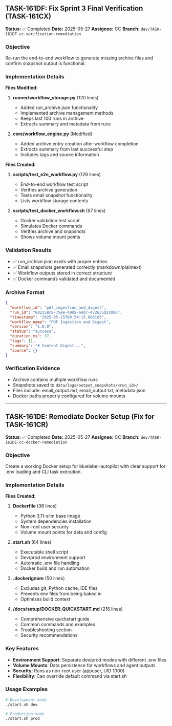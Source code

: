 ## TASK-161DF: Fix Sprint 3 Final Verification (TASK-161CX)

**Status:** ✅ Completed
**Date:** 2025-05-27
**Assignee:** CC
**Branch:** `dev/TASK-161DF-cc-verification-remediation`

### Objective
Re-run the end-to-end workflow to generate missing archive files and confirm snapshot output is functional.

### Implementation Details

**Files Modified:**
1. **runner/workflow_storage.py** (120 lines)
   - Added run_archive.json functionality
   - Implemented archive management methods
   - Keeps last 100 runs in archive
   - Extracts summary and metadata from runs

2. **core/workflow_engine.py** (Modified)
   - Added archive entry creation after workflow completion
   - Extracts summary from last successful step
   - Includes tags and source information

**Files Created:**
1. **scripts/test_e2e_workflow.py** (126 lines)
   - End-to-end workflow test script
   - Verifies archive generation
   - Tests email snapshot functionality
   - Lists workflow storage contents

2. **scripts/test_docker_workflow.sh** (67 lines)
   - Docker validation test script
   - Simulates Docker commands
   - Verifies archive and snapshots
   - Shows volume mount points

### Validation Results
- ✅ run_archive.json exists with proper entries
- ✅ Email snapshots generated correctly (markdown/plaintext)
- ✅ Workflow outputs stored in correct structure
- ✅ Docker commands validated and documented

### Archive Format
```json
{
  "workflow_id": "pdf_ingestion_and_digest",
  "run_id": "602158c9-75ee-49da-a4d7-472635d2c086",
  "timestamp": "2025-05-25T00:54:15.860103",
  "workflow_name": "PDF Ingestion and Digest",
  "version": "1.0.0",
  "status": "success",
  "duration_ms": 37,
  "tags": [],
  "summary": "# Content Digest...",
  "source": {}
}
```

### Verification Evidence
- Archive contains multiple workflow runs
- Snapshots saved to `data/logs/output_snapshots/<run_id>/`
- Files include: email_output.md, email_output.txt, metadata.json
- Docker paths properly configured for volume mounts

---

## TASK-161DE: Remediate Docker Setup (Fix for TASK-161CR)

**Status:** ✅ Completed
**Date:** 2025-05-27
**Assignee:** CC
**Branch:** `dev/TASK-161DE-cc-docker-remediation`

### Objective
Create a working Docker setup for bluelabel-autopilot with clear support for .env loading and CLI task execution.

### Implementation Details

**Files Created:**
1. **Dockerfile** (36 lines)
   - Python 3.11-slim base image
   - System dependencies installation
   - Non-root user security
   - Volume mount points for data and config

2. **start.sh** (64 lines)
   - Executable shell script
   - Dev/prod environment support
   - Automatic .env file handling
   - Docker build and run automation

3. **.dockerignore** (50 lines)
   - Excludes git, Python cache, IDE files
   - Prevents env files from being baked in
   - Optimizes build context

4. **/docs/setup/DOCKER_QUICKSTART.md** (216 lines)
   - Comprehensive quickstart guide
   - Common commands and examples
   - Troubleshooting section
   - Security recommendations

### Key Features
- **Environment Support**: Separate dev/prod modes with different .env files
- **Volume Mounts**: Data persistence for workflows and agent outputs
- **Security**: Runs as non-root user (appuser, UID 1000)
- **Flexibility**: Can override default command via start.sh

### Usage Examples
```bash
# Development mode
./start.sh dev

# Production mode
./start.sh prod